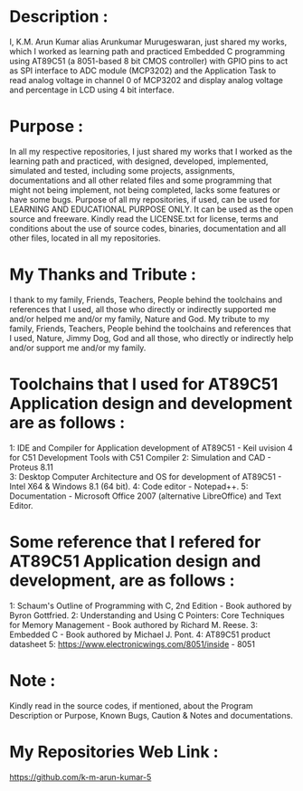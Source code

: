 Description :
=============
I,  K.M. Arun Kumar alias Arunkumar Murugeswaran, just shared my works, which I worked as learning path and practiced Embedded C programming using AT89C51 (a 8051-based 8 bit CMOS controller) with GPIO pins to act as SPI interface to ADC module (MCP3202) and the Application Task to read analog voltage in channel 0 of MCP3202 and display analog voltage and percentage in LCD using 4 bit interface. 

Purpose :
=========
In all my respective repositories, I just shared my works that I worked as the learning path and practiced, with designed, developed, implemented, simulated and tested, including some projects, assignments, documentations and all other related files and some programming that might not being implement, not being completed, lacks some features or have some bugs. Purpose of all my repositories, if used, can be used for LEARNING AND EDUCATIONAL PURPOSE ONLY. It can be used as the open source and freeware. Kindly read the LICENSE.txt for license, terms and conditions about the use of source codes, binaries, documentation and all other files, located in all my repositories. 

My Thanks and Tribute :
========================
I thank to my family, Friends, Teachers, People behind the toolchains and references that I used, all those who directly or indirectly supported me and/or helped me and/or my family, Nature and God. My tribute to my family, Friends, Teachers, People behind the toolchains and references that I used, Nature, Jimmy Dog, God and all those, who directly or indirectly help and/or support me and/or my family.

Toolchains that I used for AT89C51 Application design and development are as follows :
======================================================================================
1: IDE and Compiler for Application development of AT89C51            - Keil uvision 4 for C51 Development Tools with C51 Compiler
2: Simulation and CAD                                                 - Proteus 8.11    
3: Desktop Computer Architecture and OS for development of AT89C51    - Intel X64 & Windows 8.1 (64 bit).
4: Code editor                                                        - Notepad++.
5: Documentation                                                      - Microsoft Office 2007 (alternative LibreOffice) and Text Editor.

Some reference that I refered for AT89C51 Application design and development, are as follows :
==============================================================================================
1: Schaum's Outline of Programming with C, 2nd Edition - Book authored by Byron Gottfried.
2: Understanding and Using C Pointers: Core Techniques for Memory Management - Book authored by Richard M. Reese. 
3: Embedded C - Book authored by Michael J. Pont.
4: AT89C51 product datasheet
5: https://www.electronicwings.com/8051/inside  - 8051


Note :
======
Kindly read in the source codes, if mentioned, about the Program Description or Purpose, Known Bugs, Caution & Notes and documentations. 

My Repositories Web Link :
==========================
https://github.com/k-m-arun-kumar-5

